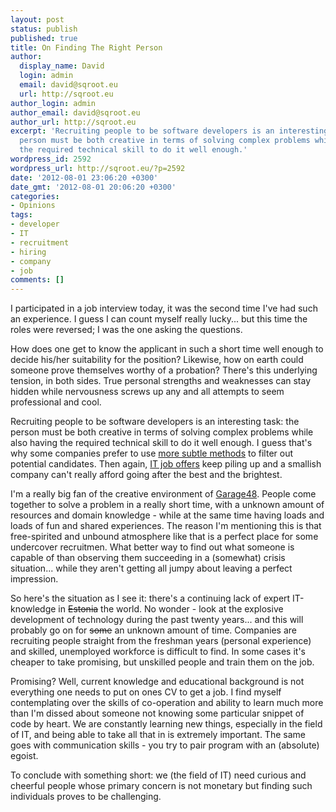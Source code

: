```yaml
---
layout: post
status: publish
published: true
title: On Finding The Right Person
author:
  display_name: David
  login: admin
  email: david@sqroot.eu
  url: http://sqroot.eu
author_login: admin
author_email: david@sqroot.eu
author_url: http://sqroot.eu
excerpt: 'Recruiting people to be software developers is an interesting task: the
  person must be both creative in terms of solving complex problems while also having
  the required technical skill to do it well enough.'
wordpress_id: 2592
wordpress_url: http://sqroot.eu/?p=2592
date: '2012-08-01 23:06:20 +0300'
date_gmt: '2012-08-01 20:06:20 +0300'
categories:
- Opinions
tags:
- developer
- IT
- recruitment
- hiring
- company
- job
comments: []
---
```

<p>I participated in a job interview today, it was the second time I've had such an experience. I guess I can count myself really lucky... but this time the roles were reversed; I was the one asking the questions.</p>
<p>How does one get to know the applicant in such a short time well enough to decide his/her suitability for the position? Likewise, how on earth could someone prove themselves worthy of a probation? There's this underlying tension, in both sides. True personal strengths and weaknesses can stay hidden while nervousness screws up any and all attempts to seem professional and cool.</p>
<p>Recruiting people to be software developers is an interesting task: the person must be both creative in terms of solving complex problems while also having the required technical skill to do it well enough. I guess that's why some companies prefer to use <a title="Google recruits eggheads with mystery billboard" href="http://news.cnet.com/Google-recruits-eggheads-with-mystery-billboard/2100-1023_3-5263941.html">more subtle methods</a> to filter out potential candidates. Then again, <a href="http://www.cv.ee/too/infotehnoloogia">IT job offers</a> keep piling up and a smallish company can't really afford going after the best and the brightest.</p>
<p>I'm a really big fan of the creative environment of <a href="http://garage48.org/">Garage48</a>. People come together to solve a problem in a really short time, with a unknown amount of resources and domain knowledge - while at the same time having loads and loads of fun and shared experiences. The reason I'm mentioning this is that free-spirited and unbound atmosphere like that is a perfect place for some undercover recruitmen. What better way to find out what someone is capable of than observing them succeeding in a (somewhat) crisis situation... while they aren't getting all jumpy about leaving a perfect impression.</p>
<p>So here's the situation as I see it: there's a continuing lack of expert IT-knowledge in <del>Estonia</del> the world. No wonder - look at the explosive development of technology during the past twenty years... and this will probably go on for <del>some</del> an unknown amount of time. Companies are recruiting people straight from the freshman years (personal experience) and skilled, unemployed workforce is difficult to find. In some cases it's cheaper to take promising, but unskilled people and train them on the job.</p>
<p>Promising? Well, current knowledge and educational background is not everything one needs to put on ones CV to get a job. I find myself contemplating over the skills of co-operation and ability to learn much more than I'm dissed about someone not knowing some particular snippet of code by heart. We are constantly learning new things, especially in the field of IT, and being able to take all that in is extremely important. The same goes with communication skills - you try to pair program with an (absolute) egoist.</p>
<p>To conclude with something short: we (the field of IT) need curious and cheerful people whose primary concern is not monetary but finding such individuals proves to be challenging.</p>
